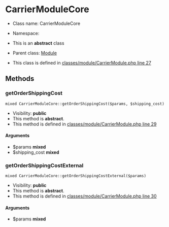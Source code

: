 CarrierModuleCore
===============






* Class name: CarrierModuleCore
* Namespace: 
* This is an **abstract** class
* Parent class: [Module](ModuleCore)

* This class is defined in [classes/module/CarrierModule.php line 27](https://github.com/PrestaShop/PrestaShop/blob/1.6.1.1/classes/module/CarrierModule.php#27)







Methods
-------


### getOrderShippingCost

    mixed CarrierModuleCore::getOrderShippingCost($params, $shipping_cost)





* Visibility: **public**
* This method is **abstract**.
* This method is defined in [classes/module/CarrierModule.php line 29](https://github.com/PrestaShop/PrestaShop/blob/1.6.1.1/classes/module/CarrierModule.php#29)


#### Arguments
* $params **mixed**
* $shipping_cost **mixed**



### getOrderShippingCostExternal

    mixed CarrierModuleCore::getOrderShippingCostExternal($params)





* Visibility: **public**
* This method is **abstract**.
* This method is defined in [classes/module/CarrierModule.php line 30](https://github.com/PrestaShop/PrestaShop/blob/1.6.1.1/classes/module/CarrierModule.php#30)


#### Arguments
* $params **mixed**


